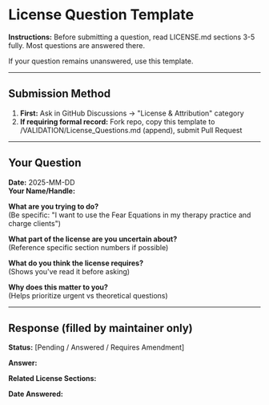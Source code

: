 # License Question Template

**Instructions:** Before submitting a question, read LICENSE.md sections 3-5 fully. Most questions are answered there.

If your question remains unanswered, use this template.

---

## Submission Method

1. **First:** Ask in GitHub Discussions → "License & Attribution" category
2. **If requiring formal record:** Fork repo, copy this template to /VALIDATION/License_Questions.md (append), submit Pull Request

---

## Your Question

**Date:** 2025-MM-DD  
**Your Name/Handle:** 

**What are you trying to do?**  
(Be specific: "I want to use the Fear Equations in my therapy practice and charge clients")

**What part of the license are you uncertain about?**  
(Reference specific section numbers if possible)

**What do you think the license requires?**  
(Shows you've read it before asking)

**Why does this matter to you?**  
(Helps prioritize urgent vs theoretical questions)

---

## Response (filled by maintainer only)

**Status:** [Pending / Answered / Requires Amendment]

**Answer:**

**Related License Sections:**

**Date Answered:**
